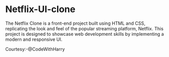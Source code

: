 # Netflix-UI-clone
The Netflix Clone is a front-end project built using HTML and CSS, replicating the look and feel of the popular streaming platform, Netflix. This project is designed to showcase web development skills by implementing a modern and responsive UI.


Courtesy:-@CodeWithHarry
